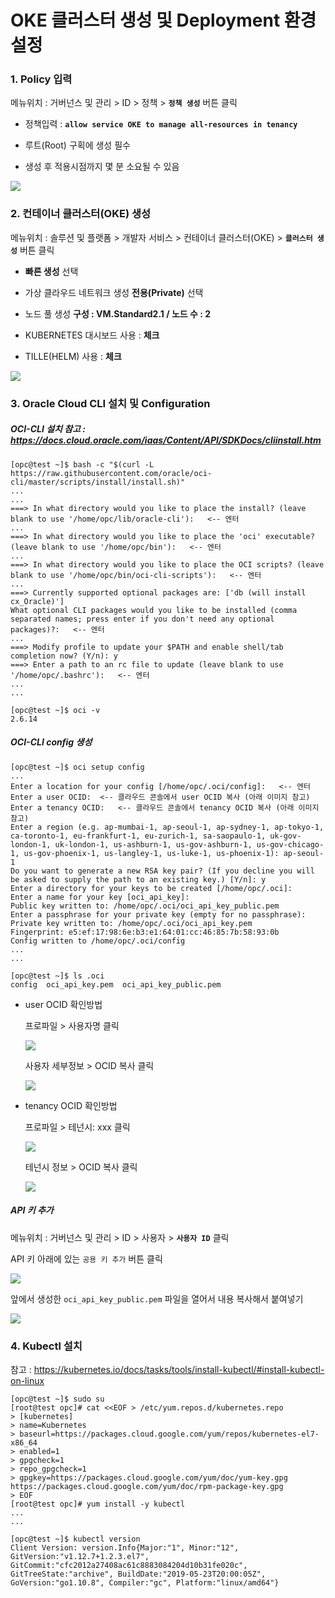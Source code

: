 # OKE 클러스터 생성 및 Deployment 환경설정



### 1. Policy 입력

메뉴위치 : 거버넌스 및 관리 > ID > 정책 > **`정책 생성`** 버튼 클릭

- 정책입력 : **``allow service OKE to manage all-resources in tenancy``**

- 루트(Root) 구획에 생성 필수

- 생성 후 적용시점까지 몇 분 소요될 수 있음

![](resources/images/image01.png)



### 2. 컨테이너 클러스터(OKE) 생성

메뉴위치 : 솔루션 및 플랫폼 > 개발자 서비스 > 컨테이너 클러스터(OKE) > **`클러스터 생성`** 버튼 클릭

- **빠른 생성** 선택

- 가상 클라우드 네트워크 생성 **전용(Private)** 선택

- 노드 풀 생성 **구성 : VM.Standard2.1 / 노드 수 : 2**

- KUBERNETES 대시보드 사용 : **체크**

- TILLE(HELM) 사용 : **체크**

![](resources/images/image02.png)



### 3. Oracle Cloud CLI 설치 및 Configuration

##### OCI-CLI 설치 참고 : https://docs.cloud.oracle.com/iaas/Content/API/SDKDocs/cliinstall.htm

```
[opc@test ~]$ bash -c "$(curl -L https://raw.githubusercontent.com/oracle/oci-cli/master/scripts/install/install.sh)"
...
...
===> In what directory would you like to place the install? (leave blank to use '/home/opc/lib/oracle-cli'):   <-- 엔터
...
===> In what directory would you like to place the 'oci' executable? (leave blank to use '/home/opc/bin'):   <-- 엔터
...
===> In what directory would you like to place the OCI scripts? (leave blank to use '/home/opc/bin/oci-cli-scripts'):   <-- 엔터
...
===> Currently supported optional packages are: ['db (will install cx_Oracle)']
What optional CLI packages would you like to be installed (comma separated names; press enter if you don't need any optional packages)?:   <-- 엔터
...
===> Modify profile to update your $PATH and enable shell/tab completion now? (Y/n): y
===> Enter a path to an rc file to update (leave blank to use '/home/opc/.bashrc'):   <-- 엔터
...
...

[opc@test ~]$ oci -v
2.6.14
```

##### OCI-CLI config 생성

```
[opc@test ~]$ oci setup config
...
Enter a location for your config [/home/opc/.oci/config]:   <-- 엔터
Enter a user OCID:  <-- 클라우드 콘솔에서 user OCID 복사 (아래 이미지 참고)
Enter a tenancy OCID:   <-- 클라우드 콘솔에서 tenancy OCID 복사 (아래 이미지 참고)
Enter a region (e.g. ap-mumbai-1, ap-seoul-1, ap-sydney-1, ap-tokyo-1, ca-toronto-1, eu-frankfurt-1, eu-zurich-1, sa-saopaulo-1, uk-gov-london-1, uk-london-1, us-ashburn-1, us-gov-ashburn-1, us-gov-chicago-1, us-gov-phoenix-1, us-langley-1, us-luke-1, us-phoenix-1): ap-seoul-1
Do you want to generate a new RSA key pair? (If you decline you will be asked to supply the path to an existing key.) [Y/n]: y
Enter a directory for your keys to be created [/home/opc/.oci]:
Enter a name for your key [oci_api_key]:
Public key written to: /home/opc/.oci/oci_api_key_public.pem
Enter a passphrase for your private key (empty for no passphrase):
Private key written to: /home/opc/.oci/oci_api_key.pem
Fingerprint: e5:ef:17:98:6e:b3:e1:64:01:cc:46:85:7b:58:93:0b
Config written to /home/opc/.oci/config
...
...

[opc@test ~]$ ls .oci
config  oci_api_key.pem  oci_api_key_public.pem
```

- user OCID 확인방법

  프로파일 > 사용자명 클릭

  ![](resources/images/image03.png)

  사용자 세부정보 > OCID 복사 클릭

  ![](resources/images/image04.png)

- tenancy OCID 확인방법

  프로파일 > 테넌시: xxx 클릭

  ![](resources/images/image05.png)

  테넌시 정보 > OCID 복사 클릭

  ![](resources/images/image06.png)

##### API 키 추가

메뉴위치 : 거버넌스 및 관리 > ID > 사용자 > **`사용자 ID`** 클릭

API 키 아래에 있는 ``공용 키 추가`` 버튼 클릭

![](resource/images/image09.png)

앞에서 생성한 ``oci_api_key_public.pem`` 파일을 열어서 내용 복사해서 붙여넣기

![](resource/images/image10.png)



### 4. Kubectl 설치

참고 : https://kubernetes.io/docs/tasks/tools/install-kubectl/#install-kubectl-on-linux

```
[opc@test ~]$ sudo su
[root@test opc]# cat <<EOF > /etc/yum.repos.d/kubernetes.repo
> [kubernetes]
> name=Kubernetes
> baseurl=https://packages.cloud.google.com/yum/repos/kubernetes-el7-x86_64
> enabled=1
> gpgcheck=1
> repo_gpgcheck=1
> gpgkey=https://packages.cloud.google.com/yum/doc/yum-key.gpg https://packages.cloud.google.com/yum/doc/rpm-package-key.gpg
> EOF
[root@test opc]# yum install -y kubectl
...
...

[opc@test ~]$ kubectl version
Client Version: version.Info{Major:"1", Minor:"12", GitVersion:"v1.12.7+1.2.3.el7", GitCommit:"cfc2012a27408ac61c8883084204d10b31fe020c", GitTreeState:"archive", BuildDate:"2019-05-23T20:00:05Z", GoVersion:"go1.10.8", Compiler:"gc", Platform:"linux/amd64"}
```

